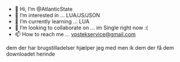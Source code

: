 - 👋 Hi, I’m @AtlanticState
- 👀 I’m interested in ... LUA/JS/JSON
- 🌱 I’m currently learning ... LUA
- 💞️ I’m looking to collaborate on ... im Single right now :(
- 📫 How to reach me ... vpstekservice@gmail.com

dem der har brugstilladelser hjælper jeg med men ik dem der få dem downloadet herinde





<!---
AtlanticState/AtlanticState is a ✨ special ✨ repository because its `README.md` (this file) appears on your GitHub profile.
You can click the Preview link to take a look at your changes.
--->


